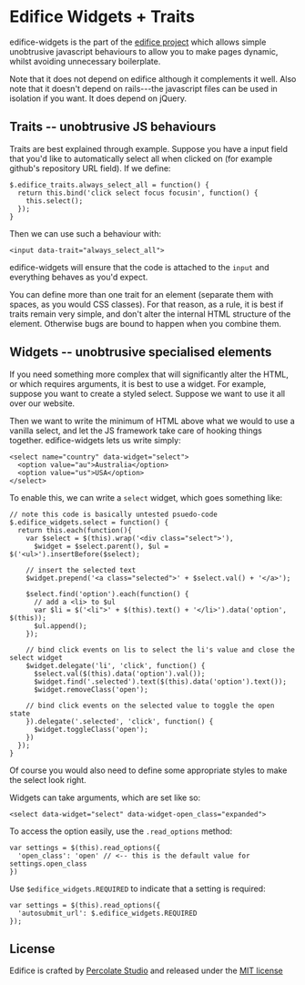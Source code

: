 Edifice Widgets + Traits
========================

edifice-widgets is the part of the [edifice project](https://github.com/tmeasday/edifice) which allows simple unobtrusive javascript behaviours to allow you to make pages dynamic, whilst avoiding unnecessary boilerplate.

Note that it does not depend on edifice although it complements it well. Also note that it doesn't depend on rails---the javascript files can be used in isolation if you want. It does depend on jQuery.

Traits -- unobtrusive JS behaviours
-----------------------------------

Traits are best explained through example. Suppose you have a input field that you'd like to automatically select all when clicked on (for example github's repository URL field). If we define:

    $.edifice_traits.always_select_all = function() {
      return this.bind('click select focus focusin', function() {
        this.select();
      });
    }

Then we can use such a behaviour with:

    <input data-trait="always_select_all">

edifice-widgets will ensure that the code is attached to the `input` and everything behaves as you'd expect.

You can define more than one trait for an element (separate them with spaces, as you would CSS classes). For that reason, as a rule, it is best if traits remain very simple, and don't alter the internal HTML structure of the element. Otherwise bugs are bound to happen when you combine them.

Widgets -- unobtrusive specialised elements
-------------------------------------------

If you need something more complex that will significantly alter the HTML, or which requires arguments, it is best to use a widget. For example, suppose you want to create a styled select. Suppose we want to use it all over our website.

Then we want to write the minimum of HTML above what we would to use a vanilla select, and let the JS framework take care of hooking things together. edifice-widgets lets us write simply:

    <select name="country" data-widget="select">
      <option value="au">Australia</option>
      <option value="us">USA</option>
    </select>

To enable this, we can write a `select` widget, which goes something like:
    
    // note this code is basically untested psuedo-code
    $.edifice_widgets.select = function() {
      return this.each(function(){
        var $select = $(this).wrap('<div class="select">'),
          $widget = $select.parent(), $ul = $('<ul>').insertBefore($select);
        
        // insert the selected text
        $widget.prepend('<a class="selected">' + $select.val() + '</a>');
        
        $select.find('option').each(function() {
          // add a <li> to $ul
          var $li = $('<li">' + $(this).text() + '</li>').data('option', $(this));
          $ul.append();
        });
        
        // bind click events on lis to select the li's value and close the select widget
        $widget.delegate('li', 'click', function() {
          $select.val($(this).data('option').val());
          $widget.find('.selected').text($(this).data('option').text());
          $widget.removeClass('open');
          
        // bind click events on the selected value to toggle the open state
        }).delegate('.selected', 'click', function() {
          $widget.toggleClass('open');
        })
      });
    }

Of course you would also need to define some appropriate styles to make the select look right.

Widgets can take arguments, which are set like so:

    <select data-widget="select" data-widget-open_class="expanded">

To access the option easily, use the `.read_options` method:

    var settings = $(this).read_options({
      'open_class': 'open' // <-- this is the default value for settings.open_class
    })

Use `$edifice_widgets.REQUIRED` to indicate that a setting is required:

    var settings = $(this).read_options({
      'autosubmit_url': $.edifice_widgets.REQUIRED
    });


License
-------

Edifice is crafted by [Percolate Studio](http://percolatestudio.com) and released under the [MIT license](www.opensource.org/licenses/MIT)

